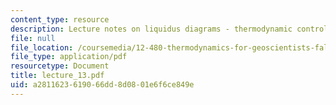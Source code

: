 ```yaml
---
content_type: resource
description: Lecture notes on liquidus diagrams - thermodynamic controls on boundaries.
file: null
file_location: /coursemedia/12-480-thermodynamics-for-geoscientists-fall-2006/a2811623619066dd8d0801e6f6ce849e_lecture_13.pdf
file_type: application/pdf
resourcetype: Document
title: lecture_13.pdf
uid: a2811623-6190-66dd-8d08-01e6f6ce849e
---
```

